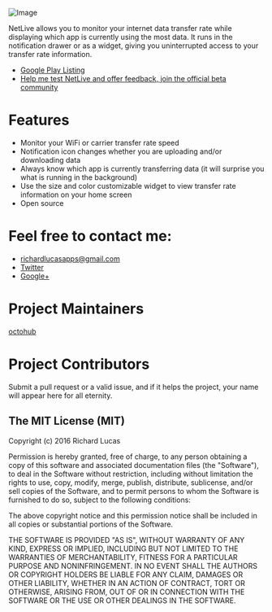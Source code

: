 ![Image](https://github.com/octohub/NetLive/blob/master/NetLive/src/main/res/mipmap-xxxhdpi/ic_launcher.png?raw=true)

NetLive allows you to monitor your internet data transfer rate while displaying which app is currently using the most data. It runs in the notification drawer or as a widget, giving you uninterrupted access to your transfer rate information.

- [Google Play Listing]
- [Help me test NetLive and offer feedback, join the official beta community]

# Features
- Monitor your WiFi or carrier transfer rate speed
- Notification icon changes whether you are uploading and/or downloading data
- Always know which app is currently transferring data (it will surprise you what is running in the background)
- Use the size and color customizable widget to view transfer rate information on your home screen
- Open source

# Feel free to contact me:

- richardlucasapps@gmail.com
- [Twitter]
- [Google+]

# Project Maintainers
[octohub](https://github.com/octohub) 

# Project Contributors
Submit a pull request or a valid issue, and if it helps the project, your name will appear here for all eternity.

## The MIT License (MIT)

Copyright (c) 2016 Richard Lucas

Permission is hereby granted, free of charge, to any person obtaining a copy of this software and associated documentation files (the "Software"), to deal in the Software without restriction, including without limitation the rights to use, copy, modify, merge, publish, distribute, sublicense, and/or sell copies of the Software, and to permit persons to whom the Software is furnished to do so, subject to the following conditions:

The above copyright notice and this permission notice shall be included in all copies or substantial portions of the Software.

THE SOFTWARE IS PROVIDED "AS IS", WITHOUT WARRANTY OF ANY KIND, EXPRESS OR IMPLIED, INCLUDING BUT NOT LIMITED TO THE WARRANTIES OF MERCHANTABILITY, FITNESS FOR A PARTICULAR PURPOSE AND NONINFRINGEMENT. IN NO EVENT SHALL THE AUTHORS OR COPYRIGHT HOLDERS BE LIABLE FOR ANY CLAIM, DAMAGES OR OTHER LIABILITY, WHETHER IN AN ACTION OF CONTRACT, TORT OR OTHERWISE, ARISING FROM, OUT OF OR IN CONNECTION WITH THE SOFTWARE OR THE USE OR OTHER DEALINGS IN THE SOFTWARE.

[Google Play Listing]: <https://play.google.com/store/apps/details?id=com.richardlucasapps.netlive&hl=en>
[Help me test NetLive and offer feedback, join the official beta community]: <https://plus.google.com/u/0/communities/106451458359352152887>
[Twitter]:<https://twitter.com/dickclucas>
[Google+]:<https://google.com/+RichardLucasapps>

